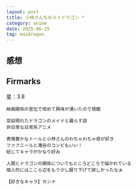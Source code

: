 ```yaml
---
layout: post
title: 小林さんちのメイドラゴン *
category: anime
date: 2025-06-25
tag: maidragon
---
```


## 感想

## Firmarks

星：3.8

```text
映画関係の宣伝で改めて興味が湧いたので視聴

突如現れたドラゴンのメイドと暮らす話
非日常な日常系アニメ

表情豊かなトールと小林さんのわちゃわちゃ感が好き
ファフニールと滝谷のコンビもいい！
総じてキャラがかなり好み

人間とドラゴンの関係についてもところどころで描かれている
個人的にはここら辺をもう少し掘り下げて欲しかったなぁ

【好きなキャラ】カンナ
```
